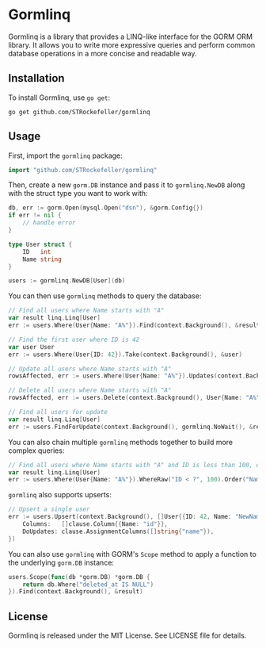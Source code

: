 # Gormlinq

Gormlinq is a library that provides a LINQ-like interface for the GORM ORM library. It allows you to write more expressive queries and perform common database operations in a more concise and readable way.

## Installation

To install Gormlinq, use `go get`:

```
go get github.com/STRockefeller/gormlinq
```

## Usage

First, import the `gormlinq` package:

```go
import "github.com/STRockefeller/gormlinq"
```

Then, create a new `gorm.DB` instance and pass it to `gormlinq.NewDB` along with the struct type you want to work with:

```go
db, err := gorm.Open(mysql.Open("dsn"), &gorm.Config{})
if err != nil {
    // handle error
}

type User struct {
    ID   int
    Name string
}

users := gormlinq.NewDB[User](db)
```

You can then use `gormlinq` methods to query the database:

```go
// Find all users where Name starts with "A"
var result linq.Linq[User]
err := users.Where(User{Name: "A%"}).Find(context.Background(), &result)

// Find the first user where ID is 42
var user User
err := users.Where(User{ID: 42}).Take(context.Background(), &user)

// Update all users where Name starts with "A"
rowsAffected, err := users.Where(User{Name: "A%"}).Updates(context.Background(), User{Name: "NewName"})

// Delete all users where Name starts with "A"
rowsAffected, err := users.Delete(context.Background(), User{Name: "A%"})

// Find all users for update
var result linq.Linq[User]
err := users.FindForUpdate(context.Background(), gormlinq.NoWait(), &result)
```

You can also chain multiple `gormlinq` methods together to build more complex queries:

```go
// Find all users where Name starts with "A" and ID is less than 100, ordered by Name
var result linq.Linq[User]
err := users.Where(User{Name: "A%"}).WhereRaw("ID < ?", 100).Order("Name").Find(context.Background(), &result)
```

`gormlinq` also supports upserts:

```go
// Upsert a single user
err := users.Upsert(context.Background(), []User{{ID: 42, Name: "NewName"}}, clause.OnConflict{
    Columns:   []clause.Column{{Name: "id"}},
    DoUpdates: clause.AssignmentColumns([]string{"name"}),
})
```

You can also use `gormlinq` with GORM's `Scope` method to apply a function to the underlying `gorm.DB` instance:

```go
users.Scope(func(db *gorm.DB) *gorm.DB {
    return db.Where("deleted_at IS NULL")
}).Find(context.Background(), &result)
```

## License

Gormlinq is released under the MIT License. See LICENSE file for details.